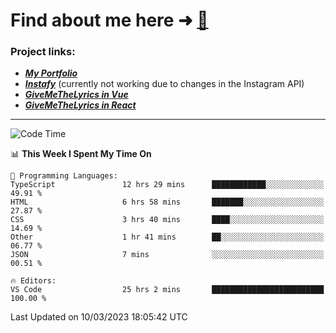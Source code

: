 # Find about me here ➜ [🧑](https://pauabella.dev)

### Project links:
- ***[My Portfolio](https://pauabella.dev)***
- ***[Instafy](https://instafy.me)*** (currently not working due to changes in the Instagram API)
- ***[GiveMeTheLyrics in Vue](https://lyrics.pauabella.dev)***
- ***[GiveMeTheLyrics in React](https://pauabella.dev/GiveMeTheLyrics)***

---
<!--START_SECTION:waka-->
![Code Time](http://img.shields.io/badge/Code%20Time-1%2C980%20hrs%2027%20mins-blue)

📊 **This Week I Spent My Time On** 

```text
💬 Programming Languages: 
TypeScript               12 hrs 29 mins      ████████████░░░░░░░░░░░░░   49.91 % 
HTML                     6 hrs 58 mins       ███████░░░░░░░░░░░░░░░░░░   27.87 % 
CSS                      3 hrs 40 mins       ████░░░░░░░░░░░░░░░░░░░░░   14.69 % 
Other                    1 hr 41 mins        ██░░░░░░░░░░░░░░░░░░░░░░░   06.77 % 
JSON                     7 mins              ░░░░░░░░░░░░░░░░░░░░░░░░░   00.51 % 

🔥 Editors: 
VS Code                  25 hrs 2 mins       █████████████████████████   100.00 % 
```


 Last Updated on 10/03/2023 18:05:42 UTC
<!--END_SECTION:waka-->

